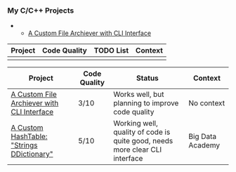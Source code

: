
### My C/C++ Projects
 - - [A Custom File Archiever with CLI Interface](https://github.com/roman-4erkasov/algoritms-cpp/tree/master/prj01_huffman_file_compressing)

| Project | Code Quality  | TODO List  | Context  |
|---------|---------------|------------|----------|
|         |               |            |          |


<table>
    <thead>
        <tr>
            <th>Project</th>
            <th>Code Quality</th>
            <th>Status</th>
            <th>Context</th>
        </tr>
    </thead>
    <tbody>
        <tr>
            <td>
                <a href="https://github.com/roman-4erkasov/algoritms-cpp/tree/master/prj01_huffman_file_compressing">
                  A Custom File Archiever with CLI Interface
                </a>
             </td>
             <td> 3/10 </td>
             <td>Works well, but planning to improve code quality</td>
             <td> No context </td>
        </tr>
        <tr>
            <td>
                <a href="[https://github.com/roman-4erkasov/algoritms-cpp/tree/master/prj01_huffman_file_compressing](https://github.com/roman-4erkasov/made-algo/blob/main/topic05_workB.cpp)">
                  A Custom HashTable: "Strings DDictionary"
                </a>
             </td>
             <td> 5/10 </td>
             <td>Working well, quality of code is quite good, needs more clear CLI interface</td>
             <td> Big Data Academy </td>
        </tr>
    </tbody>
</table>
